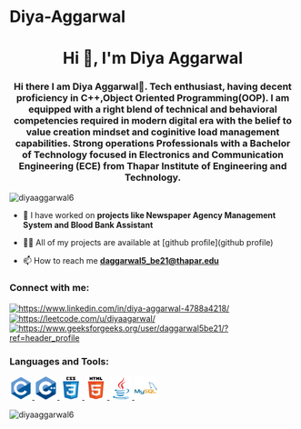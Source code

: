 # Diya-Aggarwal
<h1 align="center">Hi 👋, I'm Diya Aggarwal</h1>
<h3 align="center">Hi there I am Diya Aggarwal👋. Tech enthusiast, having decent proficiency in C++,Object Oriented Programming(OOP). I am equipped with a right blend of technical and behavioral competencies required in modern digital era with the belief to value creation mindset and coginitive load management capabilities. Strong operations Professionals with a Bachelor of Technology focused in Electronics and Communication Engineering (ECE) from Thapar Institute of Engineering and Technology.</h3>

<p align="left"> <img src="https://komarev.com/ghpvc/?username=diyaaggarwal6&label=Profile%20views&color=0e75b6&style=flat" alt="diyaaggarwal6" /> </p>

- 🔭 I have worked on **projects like Newspaper Agency Management System and Blood Bank Assistant**

- 👨‍💻 All of my projects are available at [github profile](github profile)

- 📫 How to reach me **daggarwal5_be21@thapar.edu**

<h3 align="left">Connect with me:</h3>
<p align="left">
<a href="https://linkedin.com/in/https://www.linkedin.com/in/diya-aggarwal-4788a4218/" target="blank"><img align="center" src="https://raw.githubusercontent.com/rahuldkjain/github-profile-readme-generator/master/src/images/icons/Social/linked-in-alt.svg" alt="https://www.linkedin.com/in/diya-aggarwal-4788a4218/" height="30" width="40" /></a>
<a href="https://www.leetcode.com/https://leetcode.com/u/diyaagarwal/" target="blank"><img align="center" src="https://raw.githubusercontent.com/rahuldkjain/github-profile-readme-generator/master/src/images/icons/Social/leet-code.svg" alt="https://leetcode.com/u/diyaagarwal/" height="30" width="40" /></a>
<a href="https://auth.geeksforgeeks.org/user/https://www.geeksforgeeks.org/user/daggarwal5be21/?ref=header_profile" target="blank"><img align="center" src="https://raw.githubusercontent.com/rahuldkjain/github-profile-readme-generator/master/src/images/icons/Social/geeks-for-geeks.svg" alt="https://www.geeksforgeeks.org/user/daggarwal5be21/?ref=header_profile" height="30" width="40" /></a>
</p>

<h3 align="left">Languages and Tools:</h3>
<p align="left"> <a href="https://www.cprogramming.com/" target="_blank" rel="noreferrer"> <img src="https://raw.githubusercontent.com/devicons/devicon/master/icons/c/c-original.svg" alt="c" width="40" height="40"/> </a> <a href="https://www.w3schools.com/cpp/" target="_blank" rel="noreferrer"> <img src="https://raw.githubusercontent.com/devicons/devicon/master/icons/cplusplus/cplusplus-original.svg" alt="cplusplus" width="40" height="40"/> </a> <a href="https://www.w3schools.com/css/" target="_blank" rel="noreferrer"> <img src="https://raw.githubusercontent.com/devicons/devicon/master/icons/css3/css3-original-wordmark.svg" alt="css3" width="40" height="40"/> </a> <a href="https://www.w3.org/html/" target="_blank" rel="noreferrer"> <img src="https://raw.githubusercontent.com/devicons/devicon/master/icons/html5/html5-original-wordmark.svg" alt="html5" width="40" height="40"/> </a> <a href="https://www.java.com" target="_blank" rel="noreferrer"> <img src="https://raw.githubusercontent.com/devicons/devicon/master/icons/java/java-original.svg" alt="java" width="40" height="40"/> </a> <a href="https://www.mysql.com/" target="_blank" rel="noreferrer"> <img src="https://raw.githubusercontent.com/devicons/devicon/master/icons/mysql/mysql-original-wordmark.svg" alt="mysql" width="40" height="40"/> </a> </p>

<p><img align="center" src="https://github-readme-streak-stats.herokuapp.com/?user=diyaaggarwal6&" alt="diyaaggarwal6" /></p>
